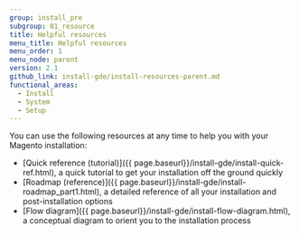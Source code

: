 ```yaml
---
group: install_pre
subgroup: 01_resource
title: Helpful resources
menu_title: Helpful resources
menu_order: 1
menu_node: parent
version: 2.1
github_link: install-gde/install-resources-parent.md
functional_areas:
  - Install
  - System
  - Setup
---
```


You can use the following resources at any time to help you with your Magento installation:

*	[Quick reference (tutorial)]({{ page.baseurl}}/install-gde/install-quick-ref.html), a quick tutorial to get your installation off the ground quickly
*	[Roadmap (reference)]({{ page.baseurl}}/install-gde/install-roadmap_part1.html), a detailed reference of all your installation and post-installation options
*	[Flow diagram]({{ page.baseurl}}/install-gde/install-flow-diagram.html), a conceptual diagram to orient you to the installation process

